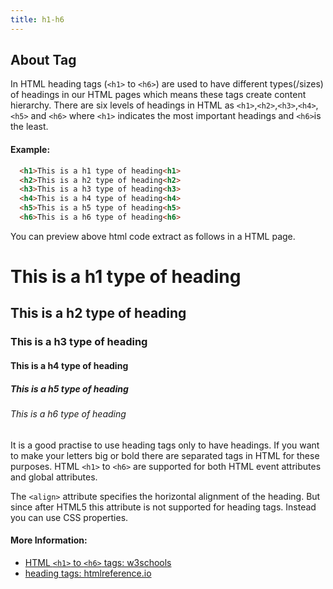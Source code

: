 ```yaml
---
title: h1-h6
---
```

## About Tag 

In HTML heading tags (`<h1>` to `<h6>`) are used to have different types(/sizes) of headings in our HTML pages which means these tags create content hierarchy.
There are six levels of headings in HTML as `<h1>`,`<h2>`,`<h3>`,`<h4>`,`<h5>` and `<h6>` where `<h1>` indicates the most important headings and `<h6>`is the least.


#### Example:

```html
  <h1>This is a h1 type of heading<h1>
  <h2>This is a h2 type of heading<h2>
  <h3>This is a h3 type of heading<h3>
  <h4>This is a h4 type of heading<h4>
  <h5>This is a h5 type of heading<h5>
  <h6>This is a h6 type of heading<h6>
```

You can preview above html code extract as follows in a HTML page.

<!DOCTYPE html>
<html>
<body>
  <h1>This is a h1 type of heading</h1>
  <h2>This is a h2 type of heading</h2>
  <h3>This is a h3 type of heading</h3>
  <h4>This is a h4 type of heading</h4>
  <h5>This is a h5 type of heading</h5>
  <h6>This is a h6 type of heading</h6>
</body>
</html>


It is a good practise to use heading tags only to have headings. If you want to make your letters big or bold there are separated tags in HTML for these purposes.
HTML `<h1>` to `<h6>` are supported for both HTML event attributes and global attributes.

The `<align>` attribute specifies the horizontal alignment of the heading. But since after HTML5 this attribute is not supported for heading tags. Instead you can use CSS properties.



#### More Information:

- <a href='https://www.w3schools.com/tags/tag_hn.asp'>HTML `<h1>` to `<h6>` tags: w3schools</a>
- <a href='http://htmlreference.io/element/' target='_blank' rel='nofollow'>heading tags: htmlreference.io</a>

